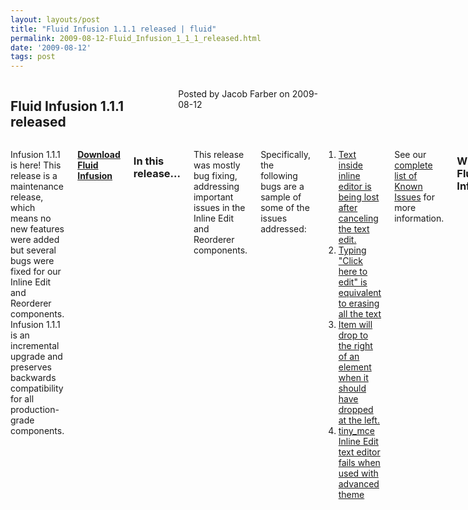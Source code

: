 ```yaml
---
layout: layouts/post
title: "Fluid Infusion 1.1.1 released | fluid"
permalink: 2009-08-12-Fluid_Infusion_1_1_1_released.html
date: '2009-08-12'
tags: post
---
```

<section class="row">
   <div class="medium-6 columns">
      <h2 class="fluid-web-emphasized-text">Fluid Infusion 1.1.1 released</h2>
      <p class="fluid-web-news-post-meta">
         Posted by Jacob Farber on 2009-08-12
      </p>
   </div>
   <div class="medium-6 columns">
      <p>Infusion 1.1.1 is here! This release is a maintenance release, which means no new features were added but several bugs were fixed for our Inline Edit and Reorderer components. Infusion 1.1.1 is an incremental upgrade and preserves backwards compatibility for all production-grade components.</p>
      <p><strong> <a href="https://github.com/fluid-project/infusion">Download Fluid Infusion</a> </strong></p>
      <h3>In this release...</h3>
      <p>This release was mostly bug fixing, addressing important issues in the Inline Edit and Reorderer components.</p>
      <p>Specifically, the following bugs are a sample of some of the issues addressed:</p>
      <ol>
         <li> <a href="http://issues.fluidproject.org/browse/FLUID-3077">Text inside inline editor is being lost after canceling the text edit.</a></li>
         <li>
            <a style="" href="/browse/FLUID-1320">Typing &quot;Click here to edit&quot; is equivalent to erasing all the text</a>
         </li>
         <li> <a   href="/browse/FLUID-2967">Item will drop to the right of an element when it should have dropped at the left.</a></li>
         <li><a style="" href="/browse/FLUID-3054">tiny_mce Inline Edit text editor fails when used with advanced theme</a></li>
      </ol>
      <p>See our <a href="http://issues.fluidproject.org/secure/IssueNavigator.jspa?mode=hide&requestId=10251">complete list of Known Issues</a> for more information.</p>
      <h3>What is Fluid Infusion?</h3>
      <p>Fluid Infusion is an application framework for building usable and accessible user interfaces with JavaScript. Built on top of jQuery, Infusion takes a different approach to client-side development. At heart, Infusion is an open architecture designed to put you back in control of your application’s user experience. It includes a growing collection of UI components—reusable interactions that go deeper than most widgets. Created by a community of developers and interaction designers, Infusion components are built from the ground up with accessibility in mind. All of our designs can be used with assistive technologies, are fully controllable with the keyboard, and can be transformed to suit your users’ personal needs.</p>
      <p>Fluid Infusion includes a collection of our UI components, tutorials to help you get started, solid APIs to help you dive in, and the community to lend a hand.</p>
   </div>
</section>
